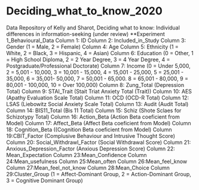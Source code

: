# Deciding_what_to_know_2020
Data Repository of Kelly and Sharot, Deciding what to know: Individual differences in information-seeking (under review)
**Experiment 1_Behavioural_Data
Column 1: ID 
Column 2: Included_in_Study
Column 3: Gender (1 = Male, 2 = Female)
Column 4: Age
Column 5: Ethnicity (1 = White, 2 = Black, 3 = Hispanic, 4 = Asian)
Column 6: Education (0 = Other, 1 = High School Diploma, 2 = 2 Year Degree, 3 = 4 Year Degree, 4 = Postgraduate/Professional Doctorate) 
Column 7: Income (0 = Under 5,000, 2 = 5,001 - 10,000, 3 = 10,001 - 15,000, 4 = 15,001 - 25,000, 5 = 25,001 - 35,000, 6 = 35,001- 50,000, 7 = 50,001 - 65,000. 8 = 65,001 - 80,000, 9 = 80,001 - 100,000, 10 = Over 100,000)
Column 8: Zung_Total (Depression Total)
Column 9: STAI_Trait (Stait Triat Anxiety Total (Trait))
Column 10: AES (Apathy Evaluation Scale Total)
Column 11: OCD (OCD-R Total)
Column 12: LSAS (Liebowitz Social Anxiety Scale Total)
Column 13: Audit (Audit Total)
Column 14: BIS11_Total (Bis 11 Total)
Column 15: Schiz (Shote Sclaes for Schizotypy Total)
Column 16: Action_Beta (Action Beta coeficient from Model)
Column 17: Affect_Beta (Affect Beta coeficient from Model)
Column 18: Cognition_Beta ((Cognition Beta coeficient from Model)
Column 19:CBIT_Factor (Complusive Behaviour and Intrusive Thought Score)
Column 20: Social_Withdrawl_Factor (Social Withdrawal Score)
Column 21: Anxious_Depression_Factor (Anxious Depression Score)
Column 22: Mean_Expectation
Column 23:Mean_Confidence
Column 24:Mean_usefulness
Column 25:Mean_often
Column 26:Mean_feel_know
Column 27:Mean_feel_not_know
Column 28:Mean_Choice
Column 29:Cluster_Group (1 = Affect-Dominant Group, 2 = Action-Dominant Group, 3 = Cognitive Dominant Group)
